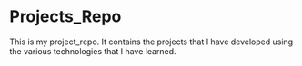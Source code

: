 # Projects_Repo
This is my project_repo. It contains the projects that I have developed using the various technologies that I have learned.
